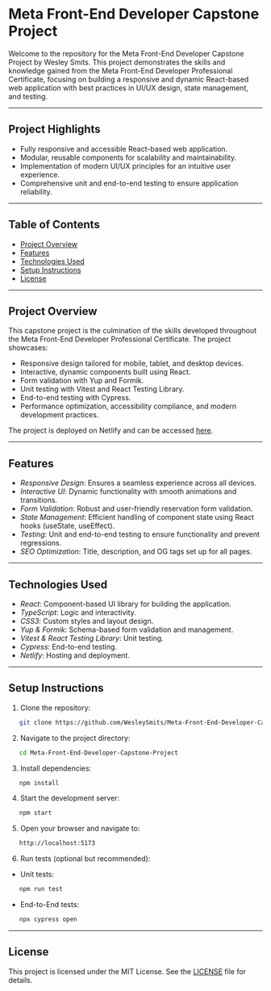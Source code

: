 # Meta Front-End Developer Capstone Project

Welcome to the repository for the Meta Front-End Developer Capstone Project by Wesley Smits. This project demonstrates the skills and knowledge gained from the Meta Front-End Developer Professional Certificate, focusing on building a responsive and dynamic React-based web application with best practices in UI/UX design, state management, and testing.

---

## Project Highlights

- Fully responsive and accessible React-based web application.
- Modular, reusable components for scalability and maintainability.
- Implementation of modern UI/UX principles for an intuitive user experience.
- Comprehensive unit and end-to-end testing to ensure application reliability.

---

## Table of Contents

- [Project Overview](#project-overview)
- [Features](#features)
- [Technologies Used](#technologies-used)
- [Setup Instructions](#setup-instructions)
- [License](#license)

---

## Project Overview

This capstone project is the culmination of the skills developed throughout the Meta Front-End Developer Professional Certificate. The project showcases:

- Responsive design tailored for mobile, tablet, and desktop devices.
- Interactive, dynamic components built using React.
- Form validation with Yup and Formik.
- Unit testing with Vitest and React Testing Library.
- End-to-end testing with Cypress.
- Performance optimization, accessibility compliance, and modern development practices.

The project is deployed on Netlify and can be accessed [here](https://wrs-react-capstone.netlify.app/).

---

## Features

- _Responsive Design_: Ensures a seamless experience across all devices.
- _Interactive UI_: Dynamic functionality with smooth animations and transitions.
- _Form Validation_: Robust and user-friendly reservation form validation.
- _State Management_: Efficient handling of component state using React hooks (useState, useEffect).
- _Testing_: Unit and end-to-end testing to ensure functionality and prevent regressions.
- _SEO Optimization_: Title, description, and OG tags set up for all pages.

---

## Technologies Used

- _React_: Component-based UI library for building the application.
- _TypeScript_: Logic and interactivity.
- _CSS3_: Custom styles and layout design.
- _Yup & Formik_: Schema-based form validation and management.
- _Vitest & React Testing Library_: Unit testing.
- _Cypress_: End-to-end testing.
- _Netlify_: Hosting and deployment.

---

## Setup Instructions

1. Clone the repository:

```bash
   git clone https://github.com/WesleySmits/Meta-Front-End-Developer-Capstone-Project.git
```

2. Navigate to the project directory:

```bash
   cd Meta-Front-End-Developer-Capstone-Project
```

3. Install dependencies:

```bash
   npm install
```

4. Start the development server:

```bash
   npm start
```

5. Open your browser and navigate to:

```bash
   http://localhost:5173
```

6. Run tests (optional but recommended):

- Unit tests:

```bash
   npm run test
```

- End-to-End tests:

```bash
   npx cypress open
```

---

## License

This project is licensed under the MIT License. See the [LICENSE](./LICENSE) file for details.
